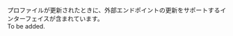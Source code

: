 <Namespace Name="Microsoft.Azure.Management.TrafficManager.Fluent.TrafficManagerEndpoint.UpdateExternalEndpoint">
  <Docs>
    <summary>プロファイルが更新されたときに、外部エンドポイントの更新をサポートするインターフェイスが含まれています。</summary> 
    <remarks>To be added.</remarks>
  </Docs>
</Namespace>
